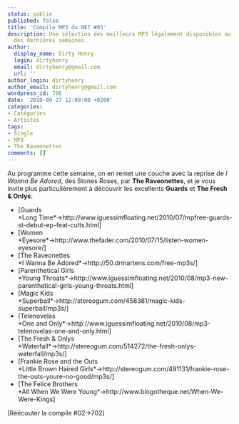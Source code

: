 ```yaml
---
status: publie
published: false
title: 'Compile MP3 du NET #03'
description: Une sélection des meilleurs MP3 légalement disponibles au téléchargement
  des dernières semaines.
author:
  display_name: Dirty Henry
  login: dirtyhenry
  email: dirtyhenry@gmail.com
  url: ''
author_login: dirtyhenry
author_email: dirtyhenry@gmail.com
wordpress_id: 706
date: '2010-09-27 12:00:00 +0200'
categories:
- Catégories
- Artistes
tags:
- Single
- MP3
- The Raveonettes
comments: []
---
```

Au programme cette semaine, on en remet une couche avec la reprise de *I Wanna Be Adored*, des Stones Roses, par __The Raveonettes__, et je vous invite plus particulièrement à découvrir les excellents __Guards__ et __The Fresh & Onlys__.

<ul class="polaroids">

<li><div class="polaroid">
[<img390>Guards<br />*Long Time*->http://www.iguessimfloating.net/2010/07/mpfree-guards-st-debut-ep-feat-cults.html]
</div></li>

<li><div class="polaroid">
[<img391>Women<br />*Eyesore*->http://www.thefader.com/2010/07/15/listen-women-eyesore/]
</div></li>

<li><div class="polaroid">
[<img392>The Raveonettes<br />*I Wanna Be Adored*->http://50.drmartens.com/free-mp3s/]
</div></li>

<li><div class="polaroid">
[<img393>Parenthetical Girls<br />*Young Throats*->http://www.iguessimfloating.net/2010/08/mp3-new-parenthetical-girls-young-throats.html]
</div></li>

<li><div class="polaroid">
[<img395>Magic Kids<br />*Superball*->http://stereogum.com/458381/magic-kids-superball/mp3s/]
</div></li>

<li><div class="polaroid">
[<img396>Telenovelas<br />*One and Only*->http://www.iguessimfloating.net/2010/08/mp3-telenovelas-one-and-only.html]
</div></li>

<li><div class="polaroid">
[<img397>The Fresh & Onlys<br />*Waterfall*->http://stereogum.com/514272/the-fresh-onlys-waterfall/mp3s/]
</div></li>

<li><div class="polaroid">
[<img398>Frankie Rose and the Outs<br />*Little Brown Haired Girls*->http://stereogum.com/491131/frankie-rose-the-outs-youre-no-good/mp3s/]
</div></li>

<li><div class="polaroid">
[<img394>The Felice Brothers<br />*All When We Were Young*->http://www.blogotheque.net/When-We-Were-Kings]
</div></li>

</ul>

[Réécouter la compile #02->702]
